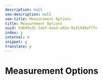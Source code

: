 ```yaml
---
description: null
seo-description: null
seo-title: Measurement Options
title: Measurement Options
uuid: 5db95e32-2abf-4aa3-a02a-9a314d8af7fc
index: y
internal: n
snippet: y
translate: y
---
```


# Measurement Options

